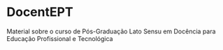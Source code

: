 # DocentEPT
Material sobre o curso de Pós-Graduação Lato Sensu em Docência para Educação Profissional e Tecnológica
